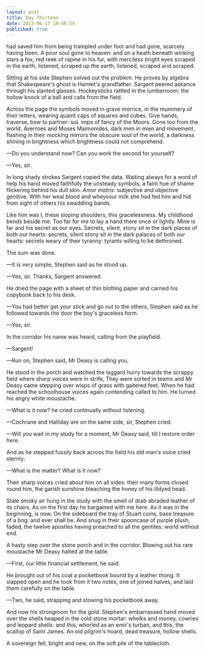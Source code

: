 ```yaml
---
layout: post
title: Day Thirteen
date: 2013-06-17 10:46:59
published: true
---
```

had saved him from being trampled under foot and had gone, scarcely having been. A poor soul gone to heaven: and on a heath beneath winking stars a fox, red reek of rapine in his fur, with merciless bright eyes scraped in the earth, listened, scraped up the earth, listened, scraped and scraped.

Sitting at his side Stephen solved out the problem. He proves by algebra that Shakespeare's ghost is Hamlet's grandfather. Sargent peered askance through his slanted glasses. Hockeysticks rattled in the lumberroom: the hollow knock of a ball and calls from the field.

Across the page the symbols moved in grave morrice, in the mummery of their letters, wearing quaint caps of squares and cubes. Give hands, traverse, bow to partner: soL imps of fancy of the Moors. Gone too from the world, Averroes and Moses Maimonides, dark men in mien and movement, flashing in their mocking mirrors the obscure soul of the world, a darkness shining in brightness which brightness could not comprehend.

—Do you understand now? Can you work the second for yourself?

—Yes, sir.

In long shady strokes Sargent copied the data. Waiting always for a word of help his hand moved faithfully the unsteady symbols, a faint hue of shame flickering behind his dull skin. *Amor matris*: subjective and objective genitive. With her weal blood and wheysour milk she had fed him and hid from sight of others his swaddling bands.

Like him was I, these sloping shoulders, this gracelessness. My childhood bends beside me. Too far for me to lay a hand there once or lightly. Mine is far and his secret as our eyes. Secrets, silent, stony sit in the dark places of both our hearts: secrets, silent stony sit in the dark palaces of both our hearts: secrets weary of their tyranny: tyrants willing to be dethroned. 

The sum was done.

—It is very simple, Stephen said as he stood up.

—Yes, sir. Thanks, Sargent answered.

He dried the page with a sheet of thin blotting paper and carried his copybook back to his desk.

—You had better get your stick and go out to the others, Stephen said as he followed towards the door the boy's graceless form.

—Yes, sir.

In the corridor his name was heard, calling from the playfield.

—Sargent!

—Run on, Stephen said, Mr Deasy is calling you,

He stood in the porch and watched the laggard hurry towards the scrappy field where sharp voices were in strife, They were sorted in teams and Mr Deasy came stepping over wisps of grass with gaitered feet. When he had reached the schoolhouse voices again contending called to him. He turned his angry white moustache.

—What is it now? he cried continually without listening.

—Cochrane and Halliday are on the same side, sir, Stephen cried.

—Will you wait in my study for a moment, Mr Deasy said, till I restore order here.

And as he stepped fussily back across the field his old man's voice cried sternly:

—What is the matter? What is it now?

Their sharp voices cried about him on all sides: their many forms closed round him, the garish sunshine bleaching the honey of his illdyed head.

Stale smoky air hung in the study with the smell of drab abraded leather of its chairs. As on the first day he bargained with me here. As it was in the beginning, is now. On the sideboard the tray of Stuart coins, base treasure of a bog: and ever shall be. And snug in their spooncase of purple plush, faded, the twelve apostles having preached to all the gentiles: world without end.

A hasty step over the stone porch and in the corridor. Blowing out his rare moustache Mr Deasy halted at the table.

—First, our little financial settlement, he said.

He brought out of his coat a pocketbook bound by a leather thong. It slapped open and he took from it two notes, one of joined halves, and laid them carefully on the table.

—Two, he said, strapping and stowing his pocketbook away. 

And now his strongroom for the gold. Stephen's embarrassed hand moved over the shells heaped in the cold stone mortar: whelks and money, cowries and leopard shells: and this, whorled as an emir's turban, and this, the scallop of Saint James. An old pilgrim's hoard, dead treasure, hollow shells.

A sovereign fell, bright and new, on the soft pile of the tablecloth.